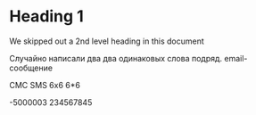 
# Heading 1

We skipped out a 2nd level heading in this document

Случайно написали два два одинаковых слова подряд.
email-сообщение

СМС
SMS
6x6
6*6

-5000003
234567845
